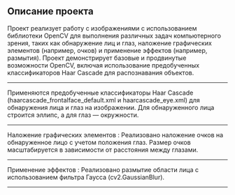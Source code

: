## Описание проекта

Проект реализует работу с изображениями с использованием библиотеки OpenCV для выполнения различных задач компьютерного зрения, таких как обнаружение лиц и глаз, наложение графических элементов (например, очков) и применение эффектов (например, размытия). Проект демонстрирует базовые и продвинутые возможности OpenCV, включая использование предобученных классификаторов Haar Cascade для распознавания объектов.
* * *
Применяются предобученные классификаторы Haar Cascade (haarcascade_frontalface_default.xml и haarcascade_eye.xml) для обнаружения лица и глаз на изображении.
Для обнаруженного лица строится эллипс, а для глаз — окружности.
* * *
Наложение графических элементов :
Реализовано наложение очков на обнаруженное лицо с учетом положения глаз.
Размер очков масштабируется в зависимости от расстояния между глазами.
* * *
Применение эффектов :
Реализовано размытие области лица с использованием фильтра Гаусса (cv2.GaussianBlur).
* * *
